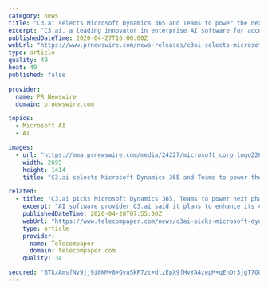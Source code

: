 ```yaml
---
category: news
title: "C3.ai selects Microsoft Dynamics 365 and Teams to power the next phase of growth"
excerpt: "C3.ai, a leading innovator in enterprise AI software for accelerating digital transformation, announced plans to collaborate with"
publishedDateTime: 2020-04-27T16:00:00Z
webUrl: "https://www.prnewswire.com/news-releases/c3ai-selects-microsoft-dynamics-365-and-teams-to-power-the-next-phase-of-growth-301047370.html"
type: article
quality: 49
heat: 49
published: false

provider:
  name: PR Newswire
  domain: prnewswire.com

topics:
  - Microsoft AI
  - AI

images:
  - url: "https://mma.prnewswire.com/media/24227/microsoft_corp_logo226_9217jpg.jpg?p=facebook"
    width: 2695
    height: 1414
    title: "C3.ai selects Microsoft Dynamics 365 and Teams to power the next phase of growth"

related:
  - title: "C3.ai picks Microsoft Dynamics 365, Teams to power next phase of growth"
    excerpt: "AI software provider C3.ai said it plans to enhance its customer experience and elevate sales performance using intelligent cloud technology from Microsoft. C3.ai adopted and deployed Dynamics 365 Sales and Microsoft Teams in less than two weeks to help streamline sales operations,"
    publishedDateTime: 2020-04-28T07:55:00Z
    webUrl: "https://www.telecompaper.com/news/c3ai-picks-microsoft-dynamics-365-teams-to-power-next-phase-of-growth--1336269"
    type: article
    provider:
      name: Telecompaper
      domain: telecompaper.com
    quality: 34

secured: "BTk/AmsfNv9jj9i0NM+8+GvuSkF7zt+dtzEpX9fHvYA4zepM+qEhDr3jgT7G01lIFIDvf2D64buZ+UXURcwr0A0DwpIT18P7uAqT7ePjskrFd5tScTPCEnowjrO8CiFvsIZVViCYdTwbVKM5iqEKLWbz98QJVsYhBVcLaTHITOf5pmgTls9USvmN0K8oKQbq9549wv5wnP1QMLZzcMyb1oeTWoM5I7+0+nTympd6WrxzbgdrkLhSnYB0ZiXD62kYB0sltJfQARXfDNwhNbMOwZrOAYYgB6dlwHqk0qXjaDlbcG9ppvFvcNqan2kGYJgI;OdDpGl494fmrT36MhX4eKA=="
---
```


